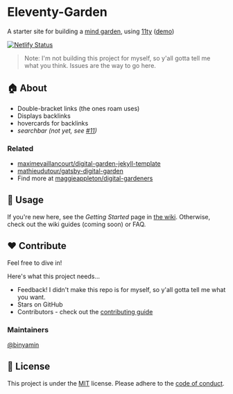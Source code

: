 # Eleventy-Garden
A starter site for building a [mind garden](https://www.mentalnodes.com/a-gardening-guide-for-your-mind), using [11ty](https://github.com/11ty/eleventy) ([demo](https://eleventy-garden.netlify.app/))

[![Netlify Status](https://api.netlify.com/api/v1/badges/4ce845a6-b009-4fcf-9ad4-a560d01a0073/deploy-status)](https://app.netlify.com/sites/eleventy-garden/deploys)

> Note: I'm not building this project for myself, so y'all gotta tell me what you think. Issues are the way to go here.
## :house: About
- Double-bracket links (the ones roam uses)
- Displays backlinks
- hovercards for backlinks
- _searchbar (not yet, see [#11](https://github.com/binyamin/eleventy-garden/issues/11))_

### Related
- [maximevaillancourt/digital-garden-jekyll-template](https://github.com/maximevaillancourt/digital-garden-jekyll-template)
- [mathieudutour/gatsby-digital-garden](https://github.com/mathieudutour/gatsby-digital-garden/)
- Find more at [maggieappleton/digital-gardeners](https://github.com/maggieappleton/digital-gardeners)
## :rocket: Usage
If you're new here, see the _Getting Started_ page in [the wiki](https://github.com/binyamin/eleventy-garden/wiki). Otherwise, check out the wiki guides (coming soon) or FAQ.

## :heart: Contribute
Feel free to dive in!

Here's what this project needs...
- Feedback! I didn't make this repo is for myself, so y'all gotta tell me what you want.
- Stars on GitHub
- Contributors - check out the [contributing guide](https://github.com/binyamin/eleventy-garden/blob/main/CONTRIBUTING.md)

### Maintainers
[@binyamin](https://github.com/binyamin)

## :scroll: License
This project is under the [MIT](https://github.com/binyamin/eleventy-garden/blob/main/LICENSE) license.
Please adhere to the [code of conduct](https://github.com/binyamin/eleventy-garden/blob/main/.github/CODE_OF_CONDUCT.md).
